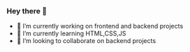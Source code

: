 ### Hey there 👋

<!--
**poojarupanwar/poojarupanwar** is a ✨ _special_ ✨ repository because its `README.md` (this file) appears on your GitHub profile.

Here are some ideas to get you started:
-->
- 🔭 I’m currently working on frontend and backend projects
- 🌱 I’m currently learning HTML,CSS,JS
- 👯 I’m looking to collaborate on backend projects
<!-- - 🤔 I’m looking for help with ...
- 💬 Ask me about ...
- 📫 How to reach me: ...
- 😄 Pronouns: ...
- ⚡ Fun fact: ...
-->
